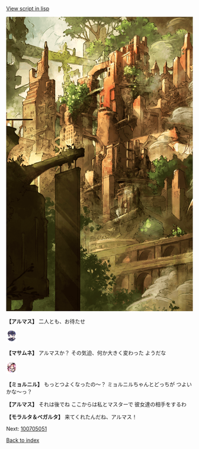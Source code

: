 [View script in lisp](../scripts/100705043.txt)

![beast_world_town2.png](../images/backgrounds/beast_world_town2.png)

**【アルマス】**
二人とも、お待たせ

<img src="../images/units/3100111.png" alt="3100111.png" height="34"/>

**【マサムネ】**
アルマスか？
その気迫、何か大きく変わった
ようだな

<img src="../images/units/3200111.png" alt="3200111.png" height="34"/>

**【ミョルニル】**
もっとつよくなったの～？
ミョルニルちゃんとどっちが
つよいかな～っ？

**【アルマス】**
それは後でね
ここからは私とマスターで
彼女達の相手をするわ

**【モラルタ＆ベガルタ】**
来てくれたんだね、アルマス！

Next: [100705051](100705051.md)

[Back to index](index.md)
